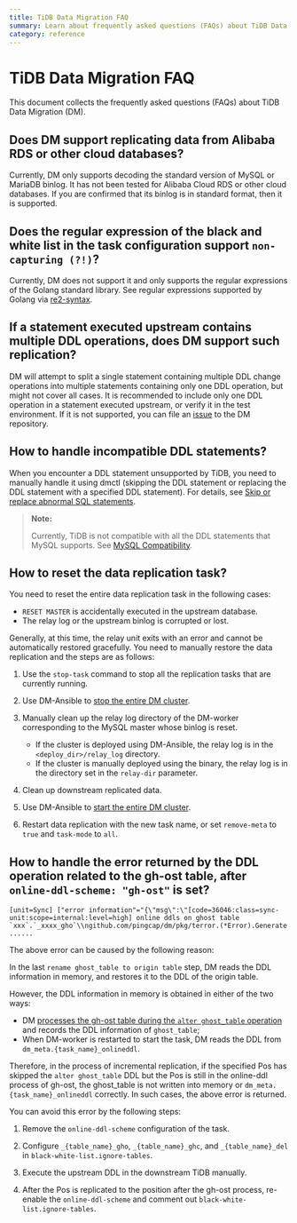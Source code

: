 ```yaml
---
title: TiDB Data Migration FAQ
summary: Learn about frequently asked questions (FAQs) about TiDB Data Migration (DM).
category: reference
---
```


# TiDB Data Migration FAQ

This document collects the frequently asked questions (FAQs) about TiDB Data Migration (DM).

## Does DM support replicating data from Alibaba RDS or other cloud databases?

Currently, DM only supports decoding the standard version of MySQL or MariaDB binlog. It has not been tested for Alibaba Cloud RDS or other cloud databases. If you are confirmed that its binlog is in standard format, then it is supported.

## Does the regular expression of the black and white list in the task configuration support `non-capturing (?!)`?

Currently, DM does not support it and only supports the regular expressions of the Golang standard library. See regular expressions supported by Golang via [re2-syntax](https://github.com/google/re2/wiki/Syntax).

## If a statement executed upstream contains multiple DDL operations, does DM support such replication?

DM will attempt to split a single statement containing multiple DDL change operations into multiple statements containing only one DDL operation, but might not cover all cases. It is recommended to include only one DDL operation in a statement executed upstream, or verify it in the test environment. If it is not supported, you can file an [issue](https://github.com/pingcap/dm/issues) to the DM repository.

## How to handle incompatible DDL statements?

When you encounter a DDL statement unsupported by TiDB, you need to manually handle it using dmctl (skipping the DDL statement or replacing the DDL statement with a specified DDL statement). For details, see [Skip or replace abnormal SQL statements](skip-or-replace-abnormal-sql-statements.md).

> **Note:**
>
> Currently, TiDB is not compatible with all the DDL statements that MySQL supports. See [MySQL Compatibility](https://pingcap.com/docs/dev/reference/mysql-compatibility/#ddl).

## How to reset the data replication task?

You need to reset the entire data replication task in the following cases:

- `RESET MASTER` is accidentally executed in the upstream database.
- The relay log or the upstream binlog is corrupted or lost.

Generally, at this time, the relay unit exits with an error and cannot be automatically restored gracefully. You need to manually restore the data replication and the steps are as follows:

1. Use the `stop-task` command to stop all the replication tasks that are currently running.
2. Use DM-Ansible to [stop the entire DM cluster](deploy-a-dm-cluster-using-ansible.md#step-10-stop-the-dm-cluster).
3. Manually clean up the relay log directory of the DM-worker corresponding to the MySQL master whose binlog is reset.

    - If the cluster is deployed using DM-Ansible, the relay log is in the `<deploy_dir>/relay_log` directory.
    - If the cluster is manually deployed using the binary, the relay log is in the directory set in the `relay-dir` parameter.

4. Clean up downstream replicated data.
5. Use DM-Ansible to [start the entire DM cluster](deploy-a-dm-cluster-using-ansible.md#step-9-deploy-the-dm-cluster).
6. Restart data replication with the new task name, or set `remove-meta` to `true` and `task-mode` to `all`.

## How to handle the error returned by the DDL operation related to the gh-ost table, after `online-ddl-scheme: "gh-ost"` is set?

```
[unit=Sync] ["error information"="{\"msg\":\"[code=36046:class=sync-unit:scope=internal:level=high] online ddls on ghost table `xxx`.`_xxxx_gho`\\ngithub.com/pingcap/dm/pkg/terror.(*Error).Generate ......
```

The above error can be caused by the following reason:

In the last `rename ghost_table to origin table` step, DM reads the DDL information in memory, and restores it to the DDL of the origin table.

However, the DDL information in memory is obtained in either of the two ways: 
    
- DM [processes the gh-ost table during the `alter ghost_table` operation](online-ddl-scheme.md#online-schema-change-gh-ost) and records the DDL information of `ghost_table`;
- When DM-worker is restarted to start the task, DM reads the DDL from `dm_meta.{task_name}_onlineddl`.

Therefore, in the process of incremental replication, if the specified Pos has skipped the `alter ghost_table` DDL but the Pos is still in the online-ddl process of gh-ost, the ghost_table is not written into memory or `dm_meta.{task_name}_onlineddl` correctly. In such cases, the above error is returned.

You can avoid this error by the following steps:

1. Remove the `online-ddl-scheme` configuration of the task.

2. Configure `_{table_name}_gho`, `_{table_name}_ghc`, and `_{table_name}_del` in `black-white-list.ignore-tables`.

3. Execute the upstream DDL in the downstream TiDB manually.

4. After the Pos is replicated to the position after the gh-ost process, re-enable the `online-ddl-scheme` and comment out `black-white-list.ignore-tables`.
